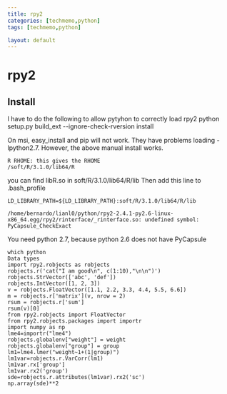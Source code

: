 ```yaml
---
title: rpy2
categories: [techmemo,python]
tags: [techmemo,python]

layout: default
---
```

# rpy2
 
## Install
I have to do the following to allow pytyhon to correctly load rpy2
python setup.py build_ext --ignore-check-rversion install


On msi, easy_install and pip will not work. They have problems loading -lpython2.7. However, the above manual install works.

```
R RHOME: this gives the RHOME
/soft/R/3.1.0/lib64/R
```
you can find libR.so in soft/R/3.1.0/lib64/R/lib
Then add this line to .bash_profile
```
LD_LIBRARY_PATH=${LD_LIBRARY_PATH}:soft/R/3.1.0/lib64/R/lib
```

```
/home/bernardo/lianl0/python/rpy2-2.4.1-py2.6-linux-x86_64.egg/rpy2/rinterface/_rinterface.so: undefined symbol: PyCapsule_CheckExact
```

You need python 2.7, because python 2.6 does not have PyCapsule


```
which python
Data types
import rpy2.robjects as robjects
robjects.r('cat("I am good\n", c(1:10),"\n\n")')
robjects.StrVector(['abc', 'def'])
robjects.IntVector([1, 2, 3])
v = robjects.FloatVector([1.1, 2.2, 3.3, 4.4, 5.5, 6.6])
m = robjects.r['matrix'](v, nrow = 2)
rsum = robjects.r['sum']
rsum(v)[0]
from rpy2.robjects import FloatVector
from rpy2.robjects.packages import importr
import numpy as np
lme4=importr("lme4")
robjects.globalenv["weight"] = weight
robjects.globalenv["group"] = group
lm1=lme4.lmer("weight~1+(1|group)")
lm1var=robjects.r.VarCorr(lm1)
lm1var.rx['group']
lm1var.rx2('group')
sde=robjects.r.attributes(lm1var).rx2('sc')
np.array(sde)**2
```
